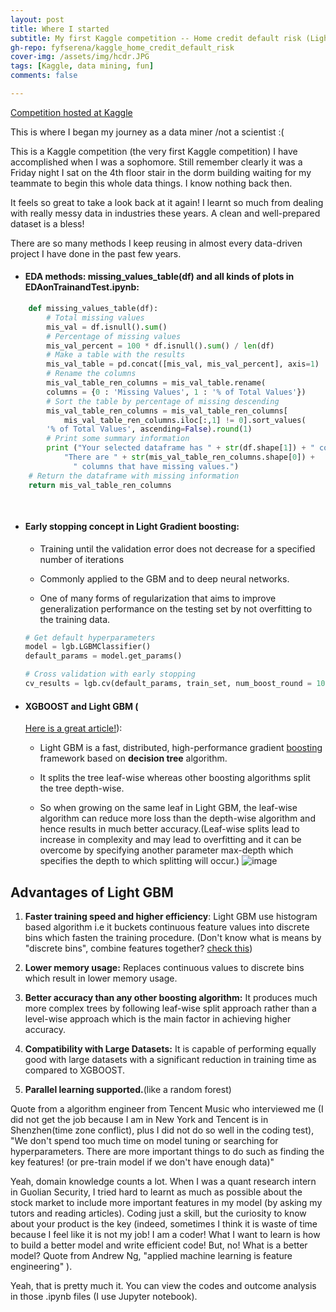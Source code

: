 ```yaml
---
layout: post
title: Where I started 
subtitle: My first Kaggle competition -- Home credit default risk (Light Gradient boosting)
gh-repo: fyfserena/kaggle_home_credit_default_risk
cover-img: /assets/img/hcdr.JPG
tags: [Kaggle, data mining, fun]
comments: false

---
```


[Competition hosted at Kaggle]("https://www.kaggle.com/c/home-credit-default-risk")

This is where I began my journey as a data miner /not a scientist :(

This is a Kaggle competition (the very first Kaggle competition) I have accomplished when I was a sophomore. Still remember clearly it was a Friday night I sat on the 4th floor stair in the dorm building waiting for my teammate to begin this whole data things. I know nothing back then. 

It feels so great to take a look back at it again! I learnt so much from dealing with really messy data in industries these years. A clean and well-prepared dataset is a bless!

There are so many methods I keep reusing in almost every data-driven project I have done in the past few years. 


* #### EDA methods: missing_values_table(df) and all kinds of plots in EDAonTrainandTest.ipynb:

```python
    def missing_values_table(df):
        # Total missing values
        mis_val = df.isnull().sum()
        # Percentage of missing values
        mis_val_percent = 100 * df.isnull().sum() / len(df)
        # Make a table with the results
        mis_val_table = pd.concat([mis_val, mis_val_percent], axis=1)
        # Rename the columns
        mis_val_table_ren_columns = mis_val_table.rename(
        columns = {0 : 'Missing Values', 1 : '% of Total Values'})
        # Sort the table by percentage of missing descending
        mis_val_table_ren_columns = mis_val_table_ren_columns[
            mis_val_table_ren_columns.iloc[:,1] != 0].sort_values(
        '% of Total Values', ascending=False).round(1)
        # Print some summary information
        print ("Your selected dataframe has " + str(df.shape[1]) + " columns.\n"      
            "There are " + str(mis_val_table_ren_columns.shape[0]) +
              " columns that have missing values.")
    # Return the dataframe with missing information
    return mis_val_table_ren_columns
    
    
```



* #### Early stopping concept in Light Gradient boosting:

  * Training until the validation error does not decrease for a specified number of iterations

  * Commonly applied to the GBM and to deep neural networks. 

  * One of many forms of regularization that aims to improve generalization performance on the testing set by not overfitting to the training data.

  ```python
  # Get default hyperparameters
  model = lgb.LGBMClassifier()
  default_params = model.get_params()
  
  # Cross validation with early stopping
  cv_results = lgb.cv(default_params, train_set, num_boost_round = 10000, early_stopping_rounds = 100, metrics = 'auc', nfold = N_FOLDS, seed = 42)
  
  
  ```
   
   

* #### XGBOOST and Light GBM (
  [Here is a great article!](https://www.analyticsvidhya.com/blog/2017/06/which-algorithm-takes-the-crown-light-gbm-vs-xgboost/)):

  * Light GBM is a fast, distributed, high-performance gradient [boosting](https://courses.analyticsvidhya.com/courses/ensemble-learning-and-ensemble-learning-techniques?utm_source=blog&utm_medium=which-algorithm-takes-the-crown-light-gbm-vs-xgboost) framework based on **decision tree** algorithm.

  * It splits the tree leaf-wise whereas other boosting algorithms split the tree depth-wise. 
  
  * So when growing on the same leaf in Light GBM, the leaf-wise algorithm can reduce more loss than the depth-wise algorithm and hence results in much better accuracy.(Leaf-wise splits lead to increase in complexity and may lead to overfitting and it can be overcome by specifying another parameter max-depth which specifies the depth to which splitting will occur.)
 ![image](https://user-images.githubusercontent.com/46977839/110224956-680ca300-7eae-11eb-8952-77a6da0ba98f.png)

## Advantages of Light GBM

1. **Faster training speed and higher efficiency**: Light GBM use histogram based algorithm i.e it buckets continuous feature values into discrete bins which fasten the training procedure. (Don't know what is means by "discrete bins", combine features together? [check this](https://towardsdatascience.com/what-makes-lightgbm-lightning-fast-a27cf0d9785e))

2. **Lower memory usage:** Replaces continuous values to discrete bins which result in lower memory usage.

3. **Better accuracy than any other boosting algorithm:** It produces much more complex trees by following leaf-wise split approach rather than a level-wise approach which is the main factor in achieving higher accuracy. 

4. **Compatibility with Large Datasets:** It is capable of performing equally good with large datasets with a significant reduction in training time as compared to XGBOOST.

5. **Parallel learning supported.**(like a random forest)



Quote from a algorithm engineer from Tencent Music who interviewed me (I did not get the job because I am in New York and Tencent is in Shenzhen(time zone conflict), plus I did not do so well in the coding test), "We don't spend too much time on model tuning or searching for hyperparameters. There are more important things to do such as finding the key features! (or pre-train model if we don't have enough data)" 

Yeah, domain knowledge counts a lot. When I was a quant research intern in Guolian Security, I tried hard to learnt as much as possible about the stock market to include more important features in my model (by asking my tutors and reading articles). Coding just a skill, but the curiosity to know about your product is the key (indeed, sometimes I think it is waste of time because I feel like it is not my job! I am a coder! What I want to learn is how to build a better model and write efficient code! But, no! What is a better model? Quote from Andrew Ng, "applied machine learning is feature engineering" ).

Yeah, that is pretty much it. You can view the codes and outcome analysis in those .ipynb files (I use Jupyter notebook).
